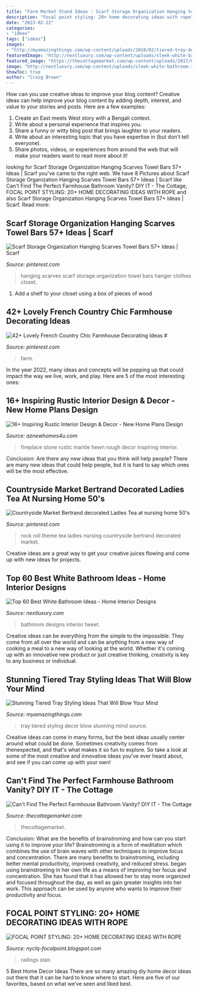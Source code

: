 ```yaml
---
title: "Farm Market Stand Ideas : Scarf Storage Organization Hanging Scarves Towel Bars 57+ Ideas"
description: "Focal point styling: 20+ home decorating ideas with rope"
date: "2023-02-22"
categories:
- "ideas"
tags: ["ideas"]
images:
- "http://myamazingthings.com/wp-content/uploads/2018/02/tiered-tray-decor-2-.jpg"
featuredImage: "http://nextluxury.com/wp-content/uploads/sleek-white-bathroom-ideas.jpg"
featured_image: "https://thecottagemarket.com/wp-content/uploads/2017/01/FarmhouseVanity2.jpg"
image: "http://nextluxury.com/wp-content/uploads/sleek-white-bathroom-ideas.jpg"
ShowToc: true
author: "Craig Brown"
---
```



How can you use creative ideas to improve your blog content?
Creative ideas can help improve your blog content by adding depth, interest, and value to your stories and posts. Here are a few examples:
1. Create an East meets West story with a Bengali context.
2. Write about a personal experience that inspires you.
3. Share a funny or witty blog post that brings laughter to your readers.
4. Write about an interesting topic that you have expertise in (but don’t tell everyone).  
5. Share photos, videos, or experiences from around the web that will make your readers want to read more about it!

	

		
looking for Scarf Storage Organization Hanging Scarves Towel Bars 57+ Ideas | Scarf you've came to the right web. We have 8 Pictures about Scarf Storage Organization Hanging Scarves Towel Bars 57+ Ideas | Scarf like Can&#039;t Find The Perfect Farmhouse Bathroom Vanity? DIY IT - The Cottage, FOCAL POINT STYLING: 20+ HOME DECORATING IDEAS WITH ROPE and also Scarf Storage Organization Hanging Scarves Towel Bars 57+ Ideas | Scarf. Read more:
		
    
## Scarf Storage Organization Hanging Scarves Towel Bars 57+ Ideas | Scarf

<img loading=lazy src="https://i.pinimg.com/736x/93/c1/8c/93c18cd7bce1c59949a9d3dc8558d998.jpg" onerror="this.onerror=null;this.src='https://tse4.mm.bing.net/th?id=OIP.HvZ5pKUCGRiEGzX3sTL1xAAAAA&amp;pid=15.1';" alt="Scarf Storage Organization Hanging Scarves Towel Bars 57+ Ideas | Scarf">

_Source: pinterest.com_

>hanging scarves scarf storage organization towel bars hanger clothes closet. 

	

1. Add a shelf to your closet using a box of pieces of wood 

    
## 42+ Lovely French Country Chic Farmhouse Decorating Ideas #

<img loading=lazy src="https://i.pinimg.com/736x/b1/31/67/b131672a09f78d0d3159400ec50e8ab7.jpg" onerror="this.onerror=null;this.src='https://tse3.mm.bing.net/th?id=OIP.KAn5L5OWoUEbNGRgQteXVQHaJ_&amp;pid=15.1';" alt="42+ Lovely French Country Chic Farmhouse Decorating Ideas #">

_Source: pinterest.com_

>farm. 

	

In the year 2022, many ideas and concepts will be popping up that could impact the way we live, work, and play. Here are 5 of the most interesting ones:

    
## 16+ Inspiring Rustic Interior Design &amp; Decor - New Home Plans Design

<img loading=lazy src="http://www.aznewhomes4u.com/wp-content/uploads/2017/04/Stone-fireplace-with-a-rough-hewn-mantle.jpg" onerror="this.onerror=null;this.src='https://tse2.mm.bing.net/th?id=OIP.sHpeRwVi1vc_baWjpB35bAHaKN&amp;pid=15.1';" alt="16+ Inspiring Rustic Interior Design &amp; Decor - New Home Plans Design">

_Source: aznewhomes4u.com_

>fireplace stone rustic mantle hewn rough decor inspiring interior. 

	

Conclusion: Are there any new ideas that you think will help people?
There are many new ideas that could help people, but it is hard to say which ones will be the most effective.

    
## Countryside Market Bertrand Decorated Ladies Tea At Nursing Home 50&#039;s

<img loading=lazy src="https://s-media-cache-ak0.pinimg.com/736x/59/76/4d/59764ddce155f194d1930e08fd1f5344.jpg" onerror="this.onerror=null;this.src='https://tse4.mm.bing.net/th?id=OIP.g8_z_bevBNqw_G3A8bIusQHaJ3&amp;pid=15.1';" alt="Countryside Market Bertrand decorated Ladies Tea at nursing home 50&#039;s">

_Source: pinterest.com_

>rock roll theme tea ladies nursing countryside bertrand decorated market. 

	

Creative ideas are a great way to get your creative juices flowing and come up with new ideas for projects.

    
## Top 60 Best White Bathroom Ideas - Home Interior Designs

<img loading=lazy src="http://nextluxury.com/wp-content/uploads/sleek-white-bathroom-ideas.jpg" onerror="this.onerror=null;this.src='https://tse1.mm.bing.net/th?id=OIP.aRt3z3VjmB4YTsZb7JEw1QAAAA&amp;pid=15.1';" alt="Top 60 Best White Bathroom Ideas - Home Interior Designs">

_Source: nextluxury.com_

>bathroom designs interior tweet. 

	

Creative ideas can be everything from the simple to the impossible. They come from all over the world and can be anything from a new way of cooking a meal to a new way of looking at the world. Whether it's coming up with an innovative new product or just creative thinking, creativity is key to any business or individual.

    
## Stunning Tiered Tray Styling Ideas That Will Blow Your Mind

<img loading=lazy src="http://myamazingthings.com/wp-content/uploads/2018/02/tiered-tray-decor-2-.jpg" onerror="this.onerror=null;this.src='https://tse2.mm.bing.net/th?id=OIP.WTCVyxGy5ublrksZXddXzAHaLw&amp;pid=15.1';" alt="Stunning Tiered Tray Styling Ideas That Will Blow Your Mind">

_Source: myamazingthings.com_

>tray tiered styling decor blow stunning mind source. 

	

Creative ideas can come in many forms, but the best ideas usually center around what could be done. Sometimes creativity comes from thenexpected, and that's what makes it so fun to explore. So take a look at some of the most creative and innovative ideas you've ever heard about, and see if you can come up with your own!

    
## Can&#039;t Find The Perfect Farmhouse Bathroom Vanity? DIY IT - The Cottage

<img loading=lazy src="https://thecottagemarket.com/wp-content/uploads/2017/01/FarmhouseVanity2.jpg" onerror="this.onerror=null;this.src='https://tse4.mm.bing.net/th?id=OIP.VWzm-DQXFuYMLWmElQULqAHaLH&amp;pid=15.1';" alt="Can&#039;t Find The Perfect Farmhouse Bathroom Vanity? DIY IT - The Cottage">

_Source: thecottagemarket.com_

>thecottagemarket. 

	

Conclusion: What are the benefits of brainstroming and how can you start using it to improve your life?
Brainstroming is a form of meditation which combines the use of brain waves with other techniques to improve focus and concentration. There are many benefits to brainstroming, including better mental productivity, improved creativity, and reduced stress. began using brainstroming in her own life as a means of improving her focus and concentration. She has found that it has allowed her to stay more organized and focused throughout the day, as well as gain greater insights into her work. This approach can be used by anyone who wants to improve their productivity and focus.

    
## FOCAL POINT STYLING: 20+ HOME DECORATING IDEAS WITH ROPE

<img loading=lazy src="https://1.bp.blogspot.com/-4BLXmhP3aRk/U7xITx_Bs7I/AAAAAAABCeE/ywLX8t28IXY/s1600/Rope+ideas+-+Stair+railing+Garden+and+Gun.jpg" onerror="this.onerror=null;this.src='https://tse1.mm.bing.net/th?id=OIP.fxfJRmdgET8siLxU8JlmFwAAAA&amp;pid=15.1';" alt="FOCAL POINT STYLING: 20+ HOME DECORATING IDEAS WITH ROPE">

_Source: nyclq-focalpoint.blogspot.com_

>railings stair. 

	

5 Best Home Decor Ideas
There are so many amazing diy home decor ideas out there that it can be hard to know where to start. Here are five of our favorites, based on what we’ve seen and liked best.

